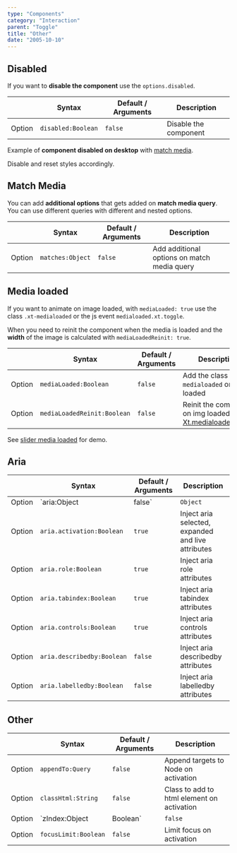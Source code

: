 ```yaml
---
type: "Components"
category: "Interaction"
parent: "Toggle"
title: "Other"
date: "2005-10-10"
---
```


## Disabled

If you want to **disable the component** use the `options.disabled`.

<div class="xt-overflow-sub overflow-y-hidden overflow-x-scroll my-4 xt-my-auto w-full">

|                         | Syntax                                    | Default / Arguments                       | Description                   |
| ----------------------- | ----------------------------------------- | ----------------------------- | ----------------------------- |
| Option                  | `disabled:Boolean`                              | `false`                     | Disable the component           |

</div>

Example of **component disabled on desktop** with [match media](/components/toggle/api#match-media).

Disable and reset styles accordingly.

<demo>
  <demoinline src="demos/components/toggle/disable">
  </demoinline>
</demo>

## Match Media

You can add **additional options** that gets added on **match media query**. You can use different queries with different and nested options.

<div class="xt-overflow-sub overflow-y-hidden overflow-x-scroll my-4 xt-my-auto w-full">

|                         | Syntax                                    | Default / Arguments                       | Description                   |
| ----------------------- | ----------------------------------------- | ----------------------------- | ----------------------------- |
| Option                  | `matches:Object`                              | `false`                     | Add additional options on match media query           |

</div>

<demo>
  <demoinline src="demos/components/toggle/matches">
  </demoinline>
</demo>

## Media loaded

If you want to animate on image loaded, with `mediaLoaded: true` use the class `.xt-medialoaded` or the js event `medialoaded.xt.toggle`.

When you need to reinit the component when the media is loaded and the **width** of the image is calculated with `mediaLoadedReinit: true`.

<div class="xt-overflow-sub overflow-y-hidden overflow-x-scroll my-4 xt-my-auto w-full">

|                         | Syntax                                    | Default / Arguments                       | Description                   |
| ----------------------- | ----------------------------------------- | ----------------------------- | ----------------------------- |
| Option                  | `mediaLoaded:Boolean`                          | `false`        | Add the class `.xt-medialoaded` on img loaded             |
| Option                  | `mediaLoadedReinit:Boolean`                          | `false`        | Reinit the component on img loaded after [Xt.medialoadedDelay](/components/getting-started/javascript#event-delay)             |

</div>

See [slider media loaded](/components/slider/other#media-loaded) for demo.

## Aria

<div class="xt-overflow-sub overflow-y-hidden overflow-x-scroll my-4 xt-my-auto w-full">

|                         | Syntax                                    | Default / Arguments                       | Description                   |
| ----------------------- | ----------------------------------------- | ----------------------------- | ----------------------------- |
| Option                  | `aria:Object|false`                          | `Object`        | Inject aria attributes            |
| Option                  | `aria.activation:Boolean`                          | `true`        | Inject aria selected, expanded and live attributes            |
| Option                  | `aria.role:Boolean`                          | `true`        | Inject aria role attributes            |
| Option                  | `aria.tabindex:Boolean`                          | `true`        | Inject aria tabindex attributes            |
| Option                  | `aria.controls:Boolean`                          | `true`        | Inject aria controls attributes            |
| Option                  | `aria.describedby:Boolean`                          | `false`        | Inject aria describedby attributes            |
| Option                  | `aria.labelledby:Boolean`                          | `false`        | Inject aria labelledby attributes            |

</div>

## Other

<div class="xt-overflow-sub overflow-y-hidden overflow-x-scroll my-4 xt-my-auto w-full">

|                         | Syntax                                    | Default / Arguments                       | Description                   |
| ----------------------- | ----------------------------------------- | ----------------------------- | ----------------------------- |
| Option                  | `appendTo:Query`                          | `false`        | Append targets to Node on activation            |
| Option                  | `classHtml:String`                          | `false`        | Class to add to html element on activation            |
| Option                  | `zIndex:Object|Boolean`                 | `false`     | Set `z-index` on activation, e.g.: `{ targets: { start: 600, factor: -1 } },` can be `elements`, `targets`, `elementsInner`, `targetsInner`          |
| Option                  | `focusLimit:Boolean`                          | `false`        | Limit focus on activation            |

</div>
